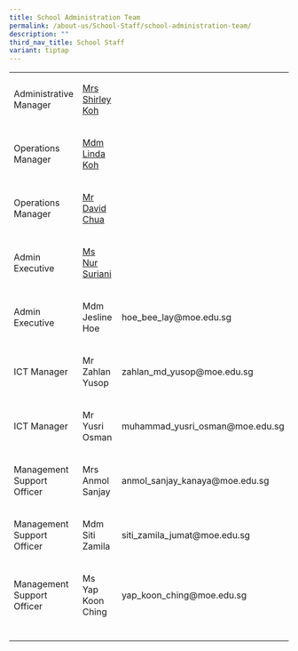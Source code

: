 ```yaml
---
title: School Administration Team
permalink: /about-us/School-Staff/school-administration-team/
description: ""
third_nav_title: School Staff
variant: tiptap
---
```

<table>
<tbody>
<tr>
<td rowspan="1" colspan="1">
<p>Administrative Manager</p>
</td>
<td rowspan="1" colspan="1">
<p><a href="shirley_koh-tan@schools.gov.sg" rel="noopener noreferrer nofollow" target="_blank">Mrs Shirley Koh</a>
</p>
</td>
<td rowspan="1" colspan="1">
<p></p>
</td>
</tr>
<tr>
<td rowspan="1" colspan="1">
<p>Operations Manager</p>
</td>
<td rowspan="1" colspan="1">
<p><a href="koh_tay_huay@moe.edu.sg" rel="noopener noreferrer nofollow" target="_blank">Mdm Linda Koh</a>
</p>
</td>
<td rowspan="1" colspan="1">
<p></p>
</td>
</tr>
<tr>
<td rowspan="1" colspan="1">
<p>Operations Manager</p>
</td>
<td rowspan="1" colspan="1">
<p><a href="" rel="noopener noreferrer nofollow" target="_blank">Mr David Chua</a>
</p>
</td>
<td rowspan="1" colspan="1">
<p></p>
</td>
</tr>
<tr>
<td rowspan="1" colspan="1">
<p>Admin Executive</p>
</td>
<td rowspan="1" colspan="1">
<p><a href="nur_suriani_abdul_hamid@moe.edu.sg" rel="noopener noreferrer nofollow" target="_blank">Ms Nur Suriani</a>
</p>
</td>
<td rowspan="1" colspan="1">
<p></p>
</td>
</tr>
<tr>
<td rowspan="1" colspan="1">
<p>Admin Executive&nbsp;</p>
</td>
<td rowspan="1" colspan="1">
<p>Mdm Jesline Hoe&nbsp;</p>
</td>
<td rowspan="1" colspan="1">
<p>hoe_bee_lay@moe.edu.sg</p>
</td>
</tr>
<tr>
<td rowspan="1" colspan="1">
<p>ICT Manager</p>
</td>
<td rowspan="1" colspan="1">
<p>Mr Zahlan Yusop</p>
</td>
<td rowspan="1" colspan="1">
<p>zahlan_md_yusop@moe.edu.sg</p>
</td>
</tr>
<tr>
<td rowspan="1" colspan="1">
<p>ICT Manager</p>
</td>
<td rowspan="1" colspan="1">
<p>Mr Yusri Osman</p>
</td>
<td rowspan="1" colspan="1">
<p>muhammad_yusri_osman@moe.edu.sg</p>
</td>
</tr>
<tr>
<td rowspan="1" colspan="1">
<p>Management Support Officer</p>
</td>
<td rowspan="1" colspan="1">
<p>Mrs Anmol Sanjay&nbsp;</p>
</td>
<td rowspan="1" colspan="1">
<p>anmol_sanjay_kanaya@moe.edu.sg</p>
</td>
</tr>
<tr>
<td rowspan="1" colspan="1">
<p>Management Support Officer</p>
</td>
<td rowspan="1" colspan="1">
<p>Mdm Siti Zamila</p>
</td>
<td rowspan="1" colspan="1">
<p>siti_zamila_jumat@moe.edu.sg</p>
</td>
</tr>
<tr>
<td rowspan="1" colspan="1">
<p>Management Support Officer</p>
</td>
<td rowspan="1" colspan="1">
<p>Ms Yap Koon Ching</p>
</td>
<td rowspan="1" colspan="1">
<p>yap_koon_ching@moe.edu.sg</p>
</td>
</tr>
<tr>
<td rowspan="1" colspan="1">
<p></p>
</td>
<td rowspan="1" colspan="1">
<p></p>
</td>
<td rowspan="1" colspan="1">
<p></p>
</td>
</tr>
</tbody>
</table>
<p></p>